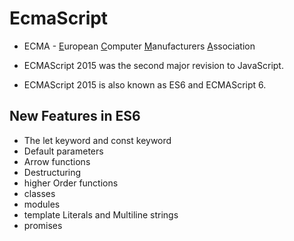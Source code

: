 # EcmaScript

- ECMA - [E]()uropean [C]()omputer [M]()anufacturers [A]()ssociation

- ECMAScript 2015 was the second major revision to JavaScript.

- ECMAScript 2015 is also known as ES6 and ECMAScript 6.

## New Features in ES6
- The let keyword and const keyword
- Default parameters
- Arrow functions
- Destructuring
- higher Order functions
- classes
- modules
- template Literals and Multiline strings
- promises
